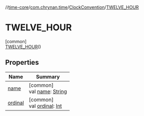 //[time-core](../../../../index.md)/[com.chrynan.time](../../index.md)/[ClockConvention](../index.md)/[TWELVE_HOUR](index.md)

# TWELVE_HOUR

[common]\
[TWELVE_HOUR](index.md)()

## Properties

| Name | Summary |
|---|---|
| [name](../-t-w-e-n-t-y_-f-o-u-r_-h-o-u-r/index.md#-372974862%2FProperties%2F-2124218425) | [common]<br>val [name](../-t-w-e-n-t-y_-f-o-u-r_-h-o-u-r/index.md#-372974862%2FProperties%2F-2124218425): [String](https://kotlinlang.org/api/latest/jvm/stdlib/kotlin/-string/index.html) |
| [ordinal](../-t-w-e-n-t-y_-f-o-u-r_-h-o-u-r/index.md#-739389684%2FProperties%2F-2124218425) | [common]<br>val [ordinal](../-t-w-e-n-t-y_-f-o-u-r_-h-o-u-r/index.md#-739389684%2FProperties%2F-2124218425): [Int](https://kotlinlang.org/api/latest/jvm/stdlib/kotlin/-int/index.html) |
